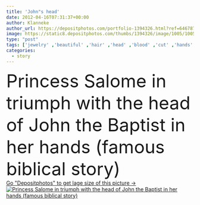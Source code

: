```yaml
---
title: 'John"s head'
date: 2012-04-16T07:31:37+00:00
author: Klanneke
author_url: https://depositphotos.com/portfolio-1394326.html?ref=64678756
image: https://static8.depositphotos.com/thumbs/1394326/image/1005/10051494/api_thumb_450.jpg?forcejpeg=true
type: "post"
tags: ['jewelry' ,'beautiful' ,'hair' ,'head' ,'blood' ,'cut' ,'hands' ,'saint' ,'with' ,'s' ,'religion' ,'neck' ,'in' ,'death' ,'holy' ,'faith' ,'history' ,'scary' ,'halloween' ,'princess' ,'costume' ,'skull' ,'story' ,'fable' ,'christianity' ,'religious' ,'sacred' ,'of' ,'fame' ,'bible' ,'dead' ,'the' ,'Triumph' ,'execution' ,'belief' ,'biblical' ,'divine' ,'gospel' ,'baptist' ,'devotion' ,'apostle' ,'disciple' ,'john' ,'belly dance' ,'beheaded' ,'killed' ,'bellydance' ,'her' ,'baptize' ,'scriptures' ]
categories: 
  - story
---
```

<div aling="center">
            <font size="60"> Princess Salome in triumph with the head of John the Baptist in her hands (famous biblical story)</font>   
</div>
<div>
    <a href='https://static8.depositphotos.com/thumbs/1394326/image/1005/10051494/api_thumb_450.jpg?forcejpeg=true?ref=64678756' target=_blank > Go "Depositphotos" to get lage size of this picture ->
        <img href='https://static8.depositphotos.com/thumbs/1394326/image/1005/10051494/api_thumb_450.jpg?forcejpeg=true?ref=64678756' src='https://static8.depositphotos.com/1394326/1005/i/950/depositphotos_10051494-stock-photo-johns-head.jpg?forcejpeg=true' alt='Princess Salome in triumph with the head of John the Baptist in her hands (famous biblical story)' >
    </a>
</div>
